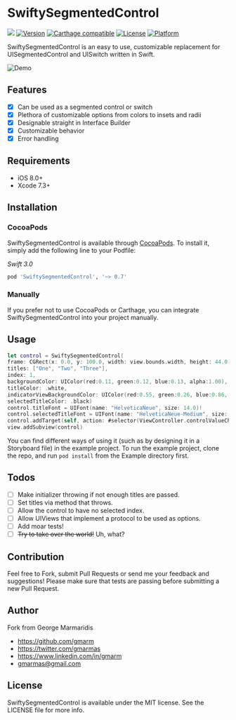 # SwiftySegmentedControl

![](https://img.shields.io/badge/Swift-3.0-blue.svg?style=flat)
[![Version](https://img.shields.io/cocoapods/v/SwiftySegmentedControl.svg?style=flat)](http://cocoapods.org/pods/SwiftySegmentedControl)
[![Carthage compatible](https://img.shields.io/badge/Carthage-compatible-4BC51D.svg?style=flat)](https://github.com/Carthage/Carthage)
[![License](https://img.shields.io/cocoapods/l/SwiftySegmentedControl.svg?style=flat)](http://cocoapods.org/pods/SwiftySegmentedControl)
[![Platform](https://img.shields.io/cocoapods/p/SwiftySegmentedControl.svg?style=flat)](http://cocoapods.org/pods/SwiftySegmentedControl)

SwiftySegmentedControl is an easy to use, customizable replacement for UISegmentedControl and UISwitch written in Swift.

![Demo](https://github.com/PlayApple/SwiftySegmentedControl/Readme/preview.gif)

## Features

- [x] Can be used as a segmented control or switch
- [x] Plethora of customizable options from colors to insets and radii
- [x] Designable straight in Interface Builder
- [x] Customizable behavior
- [x] Error handling

## Requirements

- iOS 8.0+
- Xcode 7.3+

## Installation

### CocoaPods

SwiftySegmentedControl is available through [CocoaPods](http://cocoapods.org). To install
it, simply add the following line to your Podfile:

_Swift 3.0_
```ruby
pod 'SwiftySegmentedControl', '~> 0.7'
```

### Manually

If you prefer not to use CocoaPods or Carthage, you can integrate SwiftySegmentedControl into your project manually.

## Usage

```swift
let control = SwiftySegmentedControl(
frame: CGRect(x: 0.0, y: 100.0, width: view.bounds.width, height: 44.0),
titles: ["One", "Two", "Three"],
index: 1,
backgroundColor: UIColor(red:0.11, green:0.12, blue:0.13, alpha:1.00),
titleColor: .white,
indicatorViewBackgroundColor: UIColor(red:0.55, green:0.26, blue:0.86, alpha:1.00),
selectedTitleColor: .black)
control.titleFont = UIFont(name: "HelveticaNeue", size: 14.0)!
control.selectedTitleFont = UIFont(name: "HelveticaNeue-Medium", size: 14.0)!
control.addTarget(self, action: #selector(ViewController.controlValueChanged(_:)), for: .valueChanged)
view.addSubview(control)
```
You can find different ways of using it (such as by designing it in a Storyboard file) in the example project. To run the example project, clone the repo, and run `pod install` from the Example directory first.

## Todos

- [ ] Make initializer throwing if not enough titles are passed.
- [ ] Set titles via method that throws.
- [ ] Allow the control to have no selected index.
- [ ] Allow UIViews that implement a protocol to be used as options.
- [ ] Add moar tests!
- [ ] ~~Try to take over the world!~~ Uh, what?

## Contribution

Feel free to Fork, submit Pull Requests or send me your feedback and suggestions! Please make sure that tests are passing before submitting a new Pull Request.

## Author

Fork from George Marmaridis

- https://github.com/gmarm
- https://twitter.com/gmarmas
- https://www.linkedin.com/in/gmarm
- gmarmas@gmail.com

## License

SwiftySegmentedControl is available under the MIT license. See the LICENSE file for more info.
